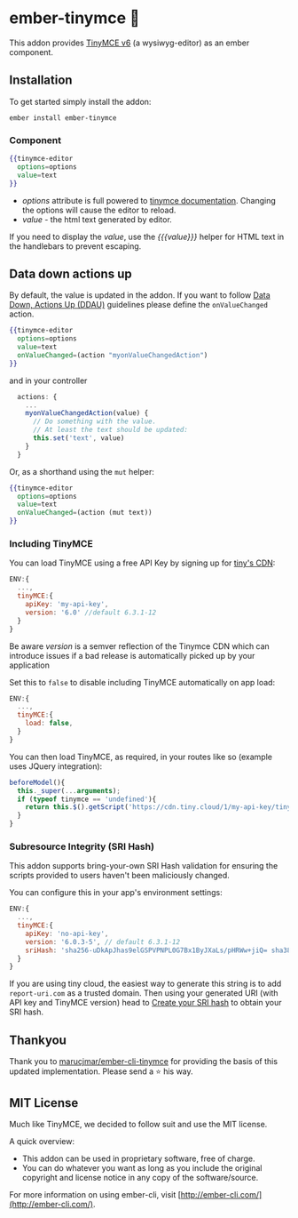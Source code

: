 # ember-tinymce 📃

This addon provides [TinyMCE v6](https://www.tinymce.com/) (a wysiwyg-editor) as an ember component. 

## Installation
To get started simply install the addon:

```
ember install ember-tinymce
```

### Component

```hbs
{{tinymce-editor
  options=options 
  value=text
}}
```

 - *options* attribute is full powered to [tinymce documentation](https://www.tiny.cloud/docs/configure/). Changing the options will cause the editor to reload.
 - *value* - the html text generated by editor.

If you need to display the *value*, use the *{{{value}}}* helper for HTML text in the handlebars to prevent escaping.

## Data down actions up

By default, the value is updated in the addon. If you want to follow [Data Down, Actions Up (DDAU)](https://discuss.emberjs.com/t/readers-questions-what-is-meant-by-the-term-data-down-actions-up/15311)
guidelines please define the `onValueChanged` action.

```hbs
{{tinymce-editor
  options=options
  value=text
  onValueChanged=(action "myonValueChangedAction")
}}
```

and in your controller

```js
  actions: {
    ...
    myonValueChangedAction(value) {
      // Do something with the value.
      // At least the text should be updated:
      this.set('text', value)
    }
  }
```

Or, as a shorthand using the `mut` helper:

```hbs
{{tinymce-editor 
  options=options 
  value=text 
  onValueChanged=(action (mut text))
}}
```

### Including TinyMCE

You can load TinyMCE using a free API Key by signing up for [tiny's CDN](https://www.tiny.cloud/):

```js
ENV:{
  ...,
  tinyMCE:{
    apiKey: 'my-api-key',
    version: '6.0' //default 6.3.1-12
  }
}
```

Be aware *version* is a semver reflection of the Tinymce CDN which can introduce
issues if a bad release is automatically picked up by your application

Set this to `false` to disable including TinyMCE automatically on app load:

```js
ENV:{
  ...,
  tinyMCE:{
    load: false,
  }
}
```

You can then load TinyMCE, as required, in your routes like so (example uses JQuery integration):

```js
beforeModel(){
  this._super(...arguments);
  if (typeof tinymce == 'undefined'){
    return this.$().getScript('https://cdn.tiny.cloud/1/my-api-key/tinymce/6.3.1-12/tinymce.min.js');
  }
}
```

### Subresource Integrity (SRI Hash)
This addon supports bring-your-own SRI Hash validation for ensuring the scripts
provided to users haven't been maliciously changed.

You can configure this in your app's environment settings:

```js
ENV:{
  ...,
  tinyMCE:{
    apiKey: 'no-api-key',
    version: '6.0.3-5', // default 6.3.1-12
    sriHash: 'sha256-uDkApJhas9elGSPVPNPL0G7Bx1ByJXaLs/pHRWw+jiQ= sha384-XiP+FxwEyDw3bQ3oaYepXptVvd2GnmhcTYXv/QEQzMxL2nP9//HSOnOLp5mSUpLU sha512-eMxKG/y1PO1+chyji1h9Jkf2j9MP5UOP8szi1IIjRTdzG6Bak2kw3VpQ54hn4sUauEbOWoDFH87ecw4Y/YYj2w=='
  }
}
```

If you are using tiny cloud, the easiest way to generate this string is to add
`report-uri.com` as a trusted domain. Then using your generated URI (with API 
key and TinyMCE version) head to [Create your SRI hash](https://report-uri.com/home/sri_hash)
to obtain your SRI hash.

## Thankyou

Thank you to [marucjmar/ember-cli-tinymce](https://marucjmar/ember-cli-tinymce)
for providing the basis of this updated implementation.
Please send a :star: his way.

## MIT License

Much like TinyMCE, we decided to follow suit and use the MIT license. 

A quick overview:
- This addon can be used in proprietary software, free of charge. 
- You can do whatever you want as long as you include the original copyright 
  and license notice in any copy of the software/source.

For more information on using ember-cli, visit [http://ember-cli.com/](http://ember-cli.com/).

